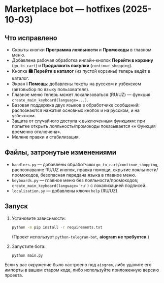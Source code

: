 # Marketplace bot — hotfixes (2025-10-03)

## Что исправлено
- Скрыты кнопки **Программа лояльности** и **Промокоды** в главном меню.
- Добавлена рабочая обработка инлайн-кнопок **Перейти в корзину** (`go_to_cart`) и **Продолжить покупки** (`continue_shopping`).
- Кнопка **🛍 Перейти в каталог** (из пустой корзины) теперь ведёт в каталог.
- Экран **ℹ️ Помощь**: добавлены тексты на русском и узбекском (автовыбор по языку пользователя).
- Главное меню теперь может локализоваться (RU/UZ) — функция `create_main_keyboard(language=...)`.
- Базовая поддержка двух языков в обработчике сообщений: распознаются нажатия основных кнопок и на русском, и на узбекском.
- Защита от случайного доступа к выключенным функциям: при попытке открыть лояльность/промокоды показывается «⏸ Функция временно отключена».
- Мелкие правки и стабилизация.

## Файлы, затронутые изменениями
- `handlers.py` — добавлены обработчики `go_to_cart`/`continue_shopping`, распознавание RU/UZ кнопок, правка помощи, скрытие лояльности/промокодов, безопасная передача языка в главное меню.
- `keyboards.py` — главное меню без лояльности/промокодов; `create_main_keyboard(language='ru')` с локализацией подписей.
- `localization.py` — добавлены ключи `help` (RU/UZ).

## Запуск
1) Установите зависимости:
   ```bash
   python -m pip install -r requirements.txt
   ```
   (Проект использует `python-telegram-bot`, **aiogram не требуется**.)

2) Запустите бота:
   ```bash
   python main.py
   ```

Если у вас окружение было настроено под `aiogram`, либо удалите его импорты в вашем старом коде, либо используйте приложенную версию проекта.